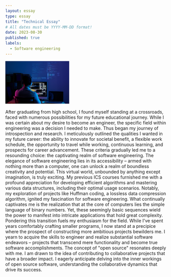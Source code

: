 ```yaml
---
layout: essay
type: essay
title: "Technical Essay"
# All dates must be YYYY-MM-DD format!
date: 2023-08-30
published: true
labels:
  - Software engineering
---
```


<img width="200px" class="rounded float-start pe-4" src="../img/technical-essay/software.jpg">

  After graduating from high school, I found myself standing at a crossroads, faced with numerous possibilities for my future educational journey. While I was certain about my desire to become an engineer, the specific field within engineering was a decision I needed to make. Thus began my journey of introspection and research. I meticulously outlined the qualities I wanted in my future career: the ability to innovate for societal benefit, a flexible work schedule, the opportunity to travel while working, continuous learning, and prospects for career advancement. These criteria gradually led me to a resounding choice: the captivating realm of software engineering.
  The elegance of software engineering lies in its accessibility – armed with nothing more than a computer, one can unlock a realm of boundless creativity and potential. This virtual world, unbounded by anything except imagination, is truly exciting. My previous ICS courses furnished me with a profound appreciation for developing efficient algorithms and mastering various data structures, including their optimal usage scenarios. Notably, my exploration of projects like Huffman coding, a lossless data compression algorithm, ignited my fascination for software engineering.
  What continually captivates me is the realization that at the core of computers lies the simple language of binary numbers. Yet, these seemingly basic sequences wield the power to manifest into intricate applications that hold great complexity. Pondering this transition fuels my enthusiasm for the field.
  While I've spent years comfortably crafting smaller programs, I now stand at a precipice where the prospect of constructing more ambitious projects bewilders me. I yearn to acquire the skills to engineer and realize substantial software endeavors – projects that transcend mere functionality and become true software accomplishments. The concept of "open source" resonates deeply with me. I am drawn to the idea of contributing to collaborative projects that have a broader impact. I eagerly anticipate delving into the inner workings of open source software, understanding the collaborative dynamics that drive its success.
